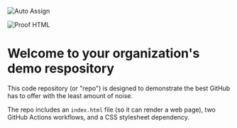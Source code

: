 ![Auto Assign](https://github.com/migatolive/demo-repository/actions/workflows/auto-assign.yml/badge.svg)

![Proof HTML](https://github.com/migatolive/demo-repository/actions/workflows/proof-html.yml/badge.svg)

# Welcome to your organization's demo respository
This code repository (or "repo") is designed to demonstrate the best GitHub has to offer with the least amount of noise.

The repo includes an `index.html` file (so it can render a web page), two GitHub Actions workflows, and a CSS stylesheet dependency.
